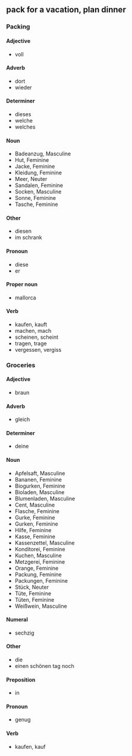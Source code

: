 ## pack for a vacation, plan dinner
### Packing
#### Adjective
- voll
#### Adverb
- dort
- wieder
#### Determiner
- dieses
- welche
- welches
#### Noun
- Badeanzug, Masculine
- Hut, Feminine
- Jacke, Feminine
- Kleidung, Feminine
- Meer, Neuter
- Sandalen, Feminine
- Socken, Masculine
- Sonne, Feminine
- Tasche, Feminine
#### Other
- diesen
- im schrank
#### Pronoun
- diese
- er
#### Proper noun
- mallorca
#### Verb
- kaufen, kauft
- machen, mach
- scheinen, scheint
- tragen, trage
- vergessen, vergiss
### Groceries
#### Adjective
- braun
#### Adverb
- gleich
#### Determiner
- deine
#### Noun
- Apfelsaft, Masculine
- Bananen, Feminine
- Biogurken, Feminine
- Bioladen, Masculine
- Blumenladen, Masculine
- Cent, Masculine
- Flasche, Feminine
- Gurke, Feminine
- Gurken, Feminine
- Hilfe, Feminine
- Kasse, Feminine
- Kassenzettel, Masculine
- Konditorei, Feminine
- Kuchen, Masculine
- Metzgerei, Feminine
- Orange, Feminine
- Packung, Feminine
- Packungen, Feminine
- Stück, Neuter
- Tüte, Feminine
- Tüten, Feminine
- Weißwein, Masculine
#### Numeral
- sechzig
#### Other
- die
- einen schönen tag noch
#### Preposition
- in
#### Pronoun
- genug
#### Verb
- kaufen, kauf
